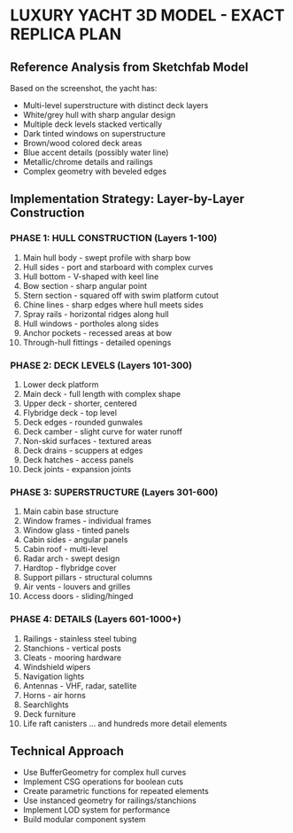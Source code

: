 # LUXURY YACHT 3D MODEL - EXACT REPLICA PLAN

## Reference Analysis from Sketchfab Model
Based on the screenshot, the yacht has:
- Multi-level superstructure with distinct deck layers
- White/grey hull with sharp angular design
- Multiple deck levels stacked vertically
- Dark tinted windows on superstructure
- Brown/wood colored deck areas
- Blue accent details (possibly water line)
- Metallic/chrome details and railings
- Complex geometry with beveled edges

## Implementation Strategy: Layer-by-Layer Construction

### PHASE 1: HULL CONSTRUCTION (Layers 1-100)
1. Main hull body - swept profile with sharp bow
2. Hull sides - port and starboard with complex curves
3. Hull bottom - V-shaped with keel line
4. Bow section - sharp angular point
5. Stern section - squared off with swim platform cutout
6. Chine lines - sharp edges where hull meets sides
7. Spray rails - horizontal ridges along hull
8. Hull windows - portholes along sides
9. Anchor pockets - recessed areas at bow
10. Through-hull fittings - detailed openings

### PHASE 2: DECK LEVELS (Layers 101-300)
1. Lower deck platform
2. Main deck - full length with complex shape
3. Upper deck - shorter, centered
4. Flybridge deck - top level
5. Deck edges - rounded gunwales
6. Deck camber - slight curve for water runoff
7. Non-skid surfaces - textured areas
8. Deck drains - scuppers at edges
9. Deck hatches - access panels
10. Deck joints - expansion joints

### PHASE 3: SUPERSTRUCTURE (Layers 301-600)
1. Main cabin base structure
2. Window frames - individual frames
3. Window glass - tinted panels
4. Cabin sides - angular panels
5. Cabin roof - multi-level
6. Radar arch - swept design
7. Hardtop - flybridge cover
8. Support pillars - structural columns
9. Air vents - louvers and grilles
10. Access doors - sliding/hinged

### PHASE 4: DETAILS (Layers 601-1000+)
1. Railings - stainless steel tubing
2. Stanchions - vertical posts
3. Cleats - mooring hardware
4. Windshield wipers
5. Navigation lights
6. Antennas - VHF, radar, satellite
7. Horns - air horns
8. Searchlights
9. Deck furniture
10. Life raft canisters
... and hundreds more detail elements

## Technical Approach
- Use BufferGeometry for complex hull curves
- Implement CSG operations for boolean cuts
- Create parametric functions for repeated elements
- Use instanced geometry for railings/stanchions
- Implement LOD system for performance
- Build modular component system